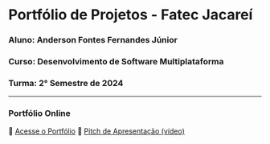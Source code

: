 # Portfólio de Projetos - Fatec Jacareí
### Aluno: Anderson Fontes Fernandes Júnior
### Curso: Desenvolvimento de Software Multiplataforma
### Turma: 2° Semestre de 2024
---
 
### Portfólio Online  
🔗 [Acesse o Portfólio](https://fatec-jacarei-dsm-portfolio.github.io/ra2581392423014/)
🎤 [Pitch de Apresentação (vídeo)](https://youtu.be/1oKTeJysHsI)
